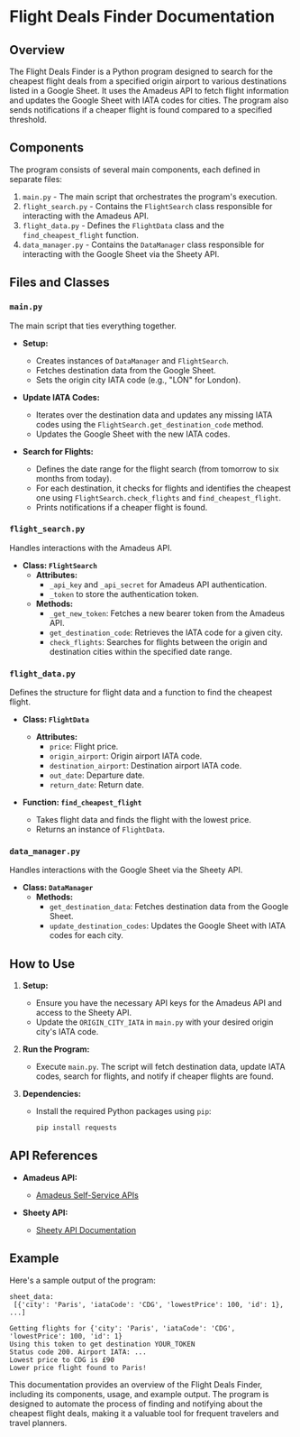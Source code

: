 # Flight Deals Finder Documentation

## Overview

The Flight Deals Finder is a Python program designed to search for the cheapest flight deals from a specified origin airport to various destinations listed in a Google Sheet. It uses the Amadeus API to fetch flight information and updates the Google Sheet with IATA codes for cities. The program also sends notifications if a cheaper flight is found compared to a specified threshold.

## Components

The program consists of several main components, each defined in separate files:

1. `main.py` - The main script that orchestrates the program's execution.
2. `flight_search.py` - Contains the `FlightSearch` class responsible for interacting with the Amadeus API.
3. `flight_data.py` - Defines the `FlightData` class and the `find_cheapest_flight` function.
4. `data_manager.py` - Contains the `DataManager` class responsible for interacting with the Google Sheet via the Sheety API.

## Files and Classes

### `main.py`

The main script that ties everything together.

- **Setup:**
  - Creates instances of `DataManager` and `FlightSearch`.
  - Fetches destination data from the Google Sheet.
  - Sets the origin city IATA code (e.g., "LON" for London).

- **Update IATA Codes:**
  - Iterates over the destination data and updates any missing IATA codes using the `FlightSearch.get_destination_code` method.
  - Updates the Google Sheet with the new IATA codes.

- **Search for Flights:**
  - Defines the date range for the flight search (from tomorrow to six months from today).
  - For each destination, it checks for flights and identifies the cheapest one using `FlightSearch.check_flights` and `find_cheapest_flight`.
  - Prints notifications if a cheaper flight is found.

### `flight_search.py`

Handles interactions with the Amadeus API.

- **Class: `FlightSearch`**
  - **Attributes:**
    - `_api_key` and `_api_secret` for Amadeus API authentication.
    - `_token` to store the authentication token.
  - **Methods:**
    - `_get_new_token`: Fetches a new bearer token from the Amadeus API.
    - `get_destination_code`: Retrieves the IATA code for a given city.
    - `check_flights`: Searches for flights between the origin and destination cities within the specified date range.

### `flight_data.py`

Defines the structure for flight data and a function to find the cheapest flight.

- **Class: `FlightData`**
  - **Attributes:**
    - `price`: Flight price.
    - `origin_airport`: Origin airport IATA code.
    - `destination_airport`: Destination airport IATA code.
    - `out_date`: Departure date.
    - `return_date`: Return date.

- **Function: `find_cheapest_flight`**
  - Takes flight data and finds the flight with the lowest price.
  - Returns an instance of `FlightData`.

### `data_manager.py`

Handles interactions with the Google Sheet via the Sheety API.

- **Class: `DataManager`**
  - **Methods:**
    - `get_destination_data`: Fetches destination data from the Google Sheet.
    - `update_destination_codes`: Updates the Google Sheet with IATA codes for each city.

## How to Use

1. **Setup:**
   - Ensure you have the necessary API keys for the Amadeus API and access to the Sheety API.
   - Update the `ORIGIN_CITY_IATA` in `main.py` with your desired origin city's IATA code.

2. **Run the Program:**
   - Execute `main.py`. The script will fetch destination data, update IATA codes, search for flights, and notify if cheaper flights are found.

3. **Dependencies:**
   - Install the required Python packages using `pip`:
     ```bash
     pip install requests
     ```

## API References

- **Amadeus API:**
  - [Amadeus Self-Service APIs](https://developers.amadeus.com/self-service)

- **Sheety API:**
  - [Sheety API Documentation](https://sheety.co/docs)

## Example

Here's a sample output of the program:

```
sheet_data:
 [{'city': 'Paris', 'iataCode': 'CDG', 'lowestPrice': 100, 'id': 1}, ...]

Getting flights for {'city': 'Paris', 'iataCode': 'CDG', 'lowestPrice': 100, 'id': 1}
Using this token to get destination YOUR_TOKEN
Status code 200. Airport IATA: ...
Lowest price to CDG is £90
Lower price flight found to Paris!
```

This documentation provides an overview of the Flight Deals Finder, including its components, usage, and example output. The program is designed to automate the process of finding and notifying about the cheapest flight deals, making it a valuable tool for frequent travelers and travel planners.
